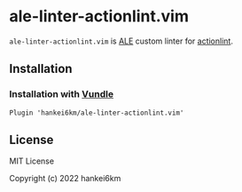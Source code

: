 # ale-linter-actionlint.vim

`ale-linter-actionlint.vim` is [ALE] custom linter for [actionlint].

## Installation

### Installation with [Vundle]

```vim
Plugin 'hankei6km/ale-linter-actionlint.vim'
```

## License

MIT License

Copyright (c) 2022 hankei6km


[Vim]: https://www.vim.org/
[ALE]: https://github.com/dense-analysis/ale/blob/master/supported-tools.md
[actionlint]: https://github.com/rhysd/actionlint
[Vundle]: https://github.com/VundleVim/Vundle.vim
